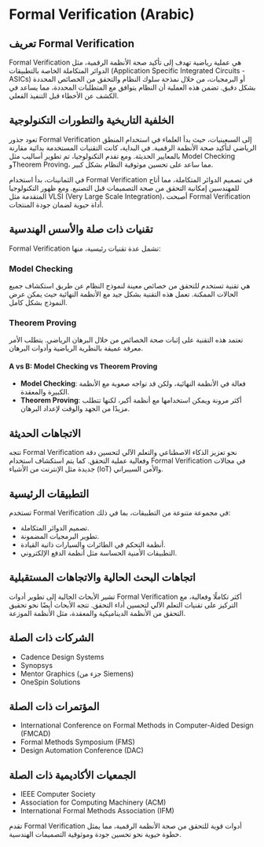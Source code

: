 # Formal Verification (Arabic)

## تعريف Formal Verification
Formal Verification هي عملية رياضية تهدف إلى تأكيد صحة الأنظمة الرقمية، مثل الدوائر المتكاملة الخاصة بالتطبيقات (Application Specific Integrated Circuits - ASICs) أو البرمجيات، من خلال نمذجة سلوك النظام والتحقق من الخصائص المحددة بشكل دقيق. تضمن هذه العملية أن النظام يتوافق مع المتطلبات المحددة، مما يساعد في الكشف عن الأخطاء قبل التنفيذ الفعلي.

## الخلفية التاريخية والتطورات التكنولوجية
تعود جذور Formal Verification إلى السبعينيات، حيث بدأ العلماء في استخدام المنطق الرياضي لتأكيد صحة الأنظمة الرقمية. في البداية، كانت التقنيات المستخدمة بدائية مقارنة بالمعايير الحديثة. ومع تقدم التكنولوجيا، تم تطوير أساليب مثل Model Checking وTheorem Proving، مما ساعد على تحسين موثوقية النظام بشكل كبير. 

في الثمانينات، بدأ استخدام Formal Verification في تصميم الدوائر المتكاملة، مما أتاح للمهندسين إمكانية التحقق من صحة التصميمات قبل التصنيع. ومع ظهور التكنولوجيا المتقدمة مثل VLSI (Very Large Scale Integration)، أصبحت Formal Verification أداة حيوية لضمان جودة المنتجات.

## تقنيات ذات صلة والأسس الهندسية
Formal Verification تشمل عدة تقنيات رئيسية، منها:

### Model Checking
هي تقنية تستخدم للتحقق من خصائص معينة لنموذج النظام عن طريق استكشاف جميع الحالات الممكنة. تعمل هذه التقنية بشكل جيد مع الأنظمة النهائية حيث يمكن عرض النموذج بشكل كامل.

### Theorem Proving
تعتمد هذه التقنية على إثبات صحة الخصائص من خلال البرهان الرياضي. يتطلب الأمر معرفة عميقة بالنظرية الرياضية وأدوات البرهان.

#### A vs B: Model Checking vs Theorem Proving
- **Model Checking**: فعالة في الأنظمة النهائية، ولكن قد تواجه صعوبة مع الأنظمة الكبيرة والمعقدة.
- **Theorem Proving**: أكثر مرونة ويمكن استخدامها مع أنظمة أكبر، لكنها تتطلب مزيدًا من الجهد والوقت لإعداد البرهان.

## الاتجاهات الحديثة
تتجه Formal Verification نحو تعزيز الذكاء الاصطناعي والتعلم الآلي لتحسين دقة وفعالية عملية التحقق. كما يتم استكشاف استخدام Formal Verification في مجالات جديدة مثل الإنترنت من الأشياء (IoT) والأمن السيبراني.

## التطبيقات الرئيسية
تستخدم Formal Verification في مجموعة متنوعة من التطبيقات، بما في ذلك:
- تصميم الدوائر المتكاملة.
- تطوير البرمجيات المضمونة.
- أنظمة التحكم في الطائرات والسيارات ذاتية القيادة.
- التطبيقات الأمنية الحساسة مثل أنظمة الدفع الإلكتروني.

## اتجاهات البحث الحالية والاتجاهات المستقبلية
تشير الأبحاث الحالية إلى تطوير أدوات Formal Verification أكثر تكاملًا وفعالية، مع التركيز على تقنيات التعلم الآلي لتحسين أداء التحقق. تتجه الأبحاث أيضًا نحو تحقيق التحقق من الأنظمة الديناميكية والمعقدة، مثل الأنظمة الموزعة.

## الشركات ذات الصلة
- Cadence Design Systems
- Synopsys
- Mentor Graphics (جزء من Siemens)
- OneSpin Solutions

## المؤتمرات ذات الصلة
- International Conference on Formal Methods in Computer-Aided Design (FMCAD)
- Formal Methods Symposium (FMS)
- Design Automation Conference (DAC)

## الجمعيات الأكاديمية ذات الصلة
- IEEE Computer Society
- Association for Computing Machinery (ACM)
- International Formal Methods Association (IFM)

تقدم Formal Verification أدوات قوية للتحقق من صحة الأنظمة الرقمية، مما يمثل خطوة حيوية نحو تحسين جودة وموثوقية التصميمات الهندسية.